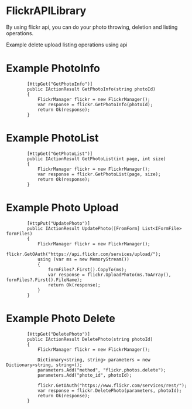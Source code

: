 # FlickrAPILibrary
By using flickr api, you can do your photo throwing, deletion and listing operations.

Example delete upload listing operations using api

# Example PhotoInfo
~~~
        [HttpGet("GetPhotoInfo")]
        public IActionResult GetPhotoInfo(string photoId)
        {
            FlickrManager flickr = new FlickrManager();
            var response = flickr.GetPhotoInfo(photoId);
            return Ok(response);
        }
~~~

# Example PhotoList
~~~
        [HttpGet("GetPhotoList")]
        public IActionResult GetPhotoList(int page, int size)
        {
            FlickrManager flickr = new FlickrManager();
            var response = flickr.GetPhotoList(page, size);
            return Ok(response);
        }
~~~

# Example Photo Upload
~~~
        [HttpPut("UpdatePhoto")]
        public IActionResult UpdatePhoto([FromForm] List<IFormFile> formFiles)
        {
            FlickrManager flickr = new FlickrManager();
            flickr.GetOAuth("https://api.flickr.com/services/upload/");
            using (var ms = new MemoryStream())
            {
                formFiles?.First().CopyTo(ms);
                var response = flickr.UploadPhoto(ms.ToArray(), formFiles?.First().FileName);
                return Ok(response);
            }
        }

~~~

# Example Photo Delete
~~~
        [HttpGet("DeletePhoto")]
        public IActionResult DeletePhoto(string photoId)
        {
            FlickrManager flickr = new FlickrManager();

            Dictionary<string, string> parameters = new Dictionary<string, string>();
            parameters.Add("method", "flickr.photos.delete");
            parameters.Add("photo_id", photoId);

            flickr.GetOAuth("https://www.flickr.com/services/rest/");
            var response = flickr.DeletePhoto(parameters, photoId);
            return Ok(response);
        }
 ~~~
